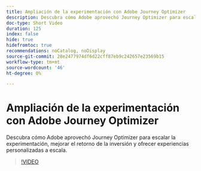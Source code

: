 ```yaml
---
title: Ampliación de la experimentación con Adobe Journey Optimizer
description: Descubra cómo Adobe aprovechó Journey Optimizer para escalar la experimentación, mejorar el retorno de la inversión y ofrecer experiencias personalizadas a escala.
doc-type: Short Video
duration: 125
index: false
hide: true
hidefromtoc: true
recommendations: noCatalog, noDisplay
source-git-commit: 28e2477974df6d22cff87eb9c242657e23569b15
workflow-type: tm+mt
source-wordcount: '46'
ht-degree: 0%

---
```



# Ampliación de la experimentación con Adobe Journey Optimizer

Descubra cómo Adobe aprovechó Journey Optimizer para escalar la experimentación, mejorar el retorno de la inversión y ofrecer experiencias personalizadas a escala.

<!-- 72_S531_3442531_124_scaling-experimentation-with-adobe-journey-optimizer -->
>[!VIDEO](https://video.tv.adobe.com/v/3460423/?learn=on&enablevpops=true&captions=spa)
